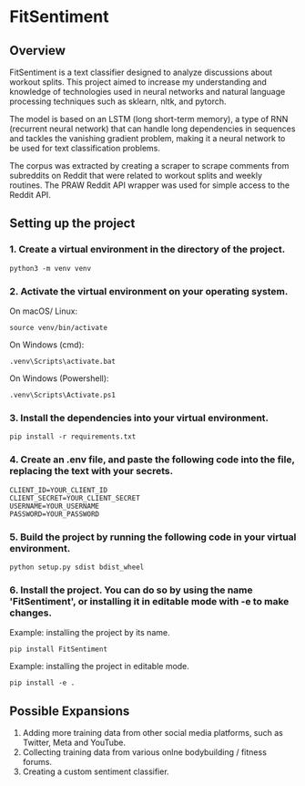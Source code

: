 # FitSentiment

## Overview

FitSentiment is a text classifier designed to analyze discussions about workout splits.
This project aimed to increase my understanding and knowledge of technologies used in neural networks and
natural language processing techniques such as sklearn, nltk, and pytorch.

The model is based on an LSTM (long short-term memory), a type of RNN (recurrent neural network) that can handle long dependencies in sequences and tackles the 
vanishing gradient problem, making it a neural network to be used for text classification problems.

The corpus was extracted by creating a scraper to scrape comments from subreddits on Reddit that were related to workout splits and weekly routines. The PRAW Reddit API wrapper
was used for simple access to the Reddit API.

## Setting up the project

### 1. Create a virtual environment in the directory of the project.
```
python3 -m venv venv
```

### 2. Activate the virtual environment on your operating system.

On macOS/ Linux:

```
source venv/bin/activate
```

On Windows (cmd):

```
.venv\Scripts\activate.bat
```

On Windows (Powershell):

```
.venv\Scripts\Activate.ps1
```

### 3. Install the dependencies into your virtual environment.
```
pip install -r requirements.txt
```

### 4. Create an .env file, and paste the following code into the file, replacing the text with your secrets.
``` 
CLIENT_ID=YOUR_CLIENT_ID
CLIENT_SECRET=YOUR_CLIENT_SECRET
USERNAME=YOUR_USERNAME
PASSWORD=YOUR_PASSWORD
```

### 5. Build the project by running the following code in your virtual environment.

```
python setup.py sdist bdist_wheel
```

### 6. Install the project. You can do so by using the name 'FitSentiment', or installing it in editable mode with -e to make changes.

Example: installing the project by its name. 
```
pip install FitSentiment
```

Example: installing the project in editable mode. 
```
pip install -e .
```

## Possible Expansions

1. Adding more training data from other social media platforms, such as Twitter, Meta and YouTube.
2. Collecting training data from various onlne bodybuilding / fitness forums.
3. Creating a custom sentiment classifier.